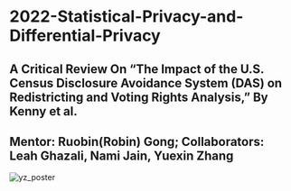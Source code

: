 # 2022-Statistical-Privacy-and-Differential-Privacy
## A Critical Review On “The Impact of the U.S. Census Disclosure Avoidance System (DAS) on Redistricting and Voting Rights Analysis,” By Kenny et al. <br />
## Mentor: Ruobin(Robin) Gong; Collaborators: Leah Ghazali, Nami Jain, Yuexin Zhang
![yz_poster](https://github.com/user-attachments/assets/e54c0766-ce78-429e-882c-cd3d58484fd0)
